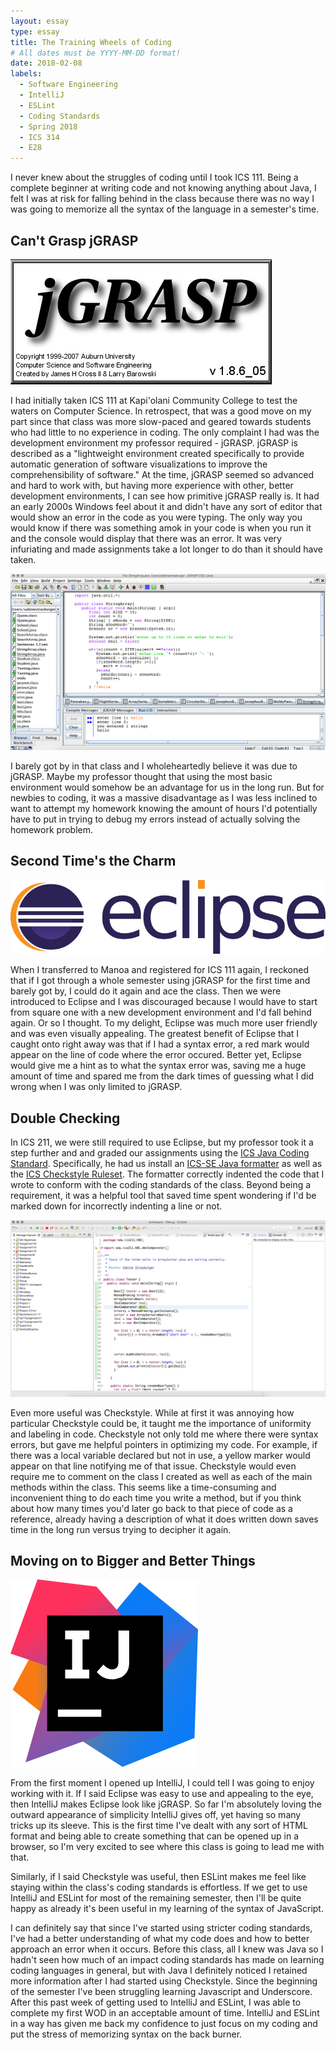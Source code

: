 ```yaml
---
layout: essay
type: essay
title: The Training Wheels of Coding
# All dates must be YYYY-MM-DD format!
date: 2018-02-08
labels:
  - Software Engineering
  - IntelliJ
  - ESLint
  - Coding Standards
  - Spring 2018
  - ICS 314
  - E28
---
```


I never knew about the struggles of coding until I took ICS 111. Being a complete beginner at writing code and not knowing anything about Java, I felt I was at risk for falling behind in the class because there was no way I was going to memorize all the syntax of the language in a semester's time.

## Can't Grasp jGRASP

<img class="ui small right floated rounded image" src="../images/jGRASP_logo.png">

I had initially taken ICS 111 at Kapi'olani Community College to test the waters on Computer Science. In retrospect, that was a good move on my part since that class was more slow-paced and geared towards students who had little to no experience in coding. The only complaint I had was the development environment my professor required - jGRASP. jGRASP is described as a "lightweight environment created specifically to provide automatic generation of software visualizations to improve the comprehensibility of software." At the time, jGRASP seemed so advanced and hard to work with, but having more experience with other, better development environments, I can see how primitive jGRASP really is. It had an early 2000s Windows feel about it and didn't have any sort of editor that would show an error in the code as you were typing. The only way you would know if there was something amok in your code is when you run it and the console would display that there was an error. It was very infuriating and made assignments take a lot longer to do than it should have taken.

<img class="ui large left floated rounded image" src="../images/jGRASPworkspace.png">

I barely got by in that class and I wholeheartedly believe it was due to jGRASP. Maybe my professor thought that using the most basic environment would somehow be an advantage for us in the long run. But for newbies to coding, it was a massive disadvantage as I was less inclined to want to attempt my homework knowing the amount of hours I'd potentially have to put in trying to debug my errors instead of actually solving the homework problem.

## Second Time's the Charm

<img class="ui small right floated rounded image" src="../images/eclipselogo.png">

When I transferred to Manoa and registered for ICS 111 again, I reckoned that if I got through a whole semester using jGRASP for the first time and barely got by, I could do it again and ace the class. Then we were introduced to Eclipse and I was discouraged because I would have to start from square one with a new development environment and I'd fall behind again. Or so I thought. To my delight, Eclipse was much more user friendly and was even visually appealing. The greatest benefit of Eclipse that I caught onto right away was that if I had a syntax error, a red mark would appear on the line of code where the error occured. Better yet, Eclipse would give me a hint as to what the syntax error was, saving me a huge amount of time and spared me from the dark times of guessing what I did wrong when I was only limited to jGRASP.

## Double Checking

In ICS 211, we were still required to use Eclipse, but my professor took it a step further and and graded our assignments using the <a href="http://courses.ics.hawaii.edu/ics211f17/morea/010.introduction/reading-java-coding-standard.html">ICS Java Coding Standard</a>. Specifically, he had us install an <a href="http://courses.ics.hawaii.edu/ics211f17/morea/050.software-engineering/ics-se-format.xml">ICS-SE Java formatter</a> as well as the <a href="http://courses.ics.hawaii.edu/ics211f17/morea/050.software-engineering/ics-checkstyle.xml">ICS Checkstyle Ruleset</a>. The formatter correctly indented the code that I wrote to conform with the coding standards of the class. Beyond being a requirement, it was a helpful tool that saved time spent wondering if I'd be marked down for incorrectly indenting a line or not. 

<img class="ui large left floated rounded image" src="../images/eclipseworkspace.png">

Even more useful was Checkstyle. While at first it was annoying how particular Checkstyle could be, it taught me the importance of uniformity and labeling in code. Checkstyle not only told me where there were syntax errors, but gave me helpful pointers in optimizing my code. For example, if there was a local variable declared but not in use, a yellow marker would appear on that line notifying me of that issue. Checkstyle would even require me to comment on the class I created as well as each of the main methods within the class. This seems like a time-consuming and inconvenient thing to do each time you write a method, but if you think about how many times you'd later go back to that piece of code as a reference, already having a description of what it does written down saves time in the long run versus trying to decipher it again.

## Moving on to Bigger and Better Things

<img class="ui small right floated rounded image" src="../images/intelliJ.png">

From the first moment I opened up IntelliJ, I could tell I was going to enjoy working with it. If I said Eclipse was easy to use and appealing to the eye, then IntelliJ makes Eclipse look like jGRASP. So far I'm absolutely loving the outward appearance of simplicity IntelliJ gives off, yet having so many tricks up its sleeve. This is the first time I've dealt with any sort of HTML format and being able to create something that can be opened up in a browser, so I'm very excited to see where this class is going to lead me with that.

Similarly, if I said Checkstyle was useful, then ESLint makes me feel like staying within the class's coding standards is effortless. If we get to use IntelliJ and ESLint for most of the remaining semester, then I'll be quite happy as already it's been useful in my learning of the syntax of JavaScript.

I can definitely say that since I've started using stricter coding standards, I've had a better understanding of what my code does and how to better approach an error when it occurs. Before this class, all I knew was Java so I hadn't seen how much of an impact coding standards has made on learning coding languages in general, but with Java I definitely noticed I retained more information after I had started using Checkstyle. Since the beginning of the semester I've been struggling learning Javascript and Underscore. After this past week of getting used to IntelliJ and ESLint, I was able to complete my first WOD in an acceptable amount of time. IntelliJ and ESLint in a way has given me back my confidence to just focus on my coding and put the stress of memorizing syntax on the back burner.
